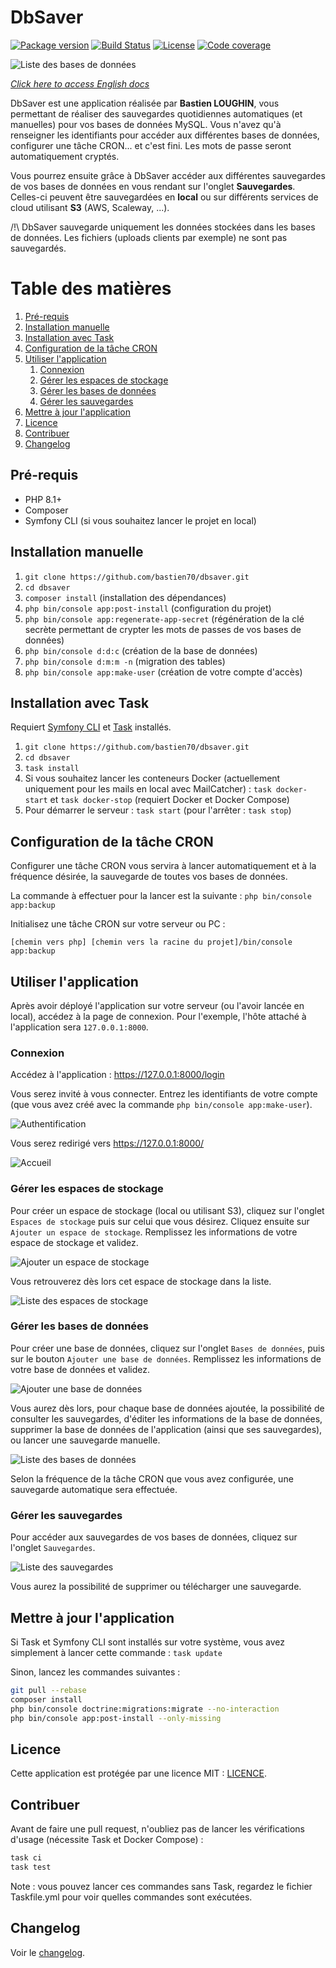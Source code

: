 # DbSaver

[![Package version](https://img.shields.io/github/v/release/bastien70/dbsaver.svg?style=flat-square)](https://github.com/bastien70/dbsaver/releases)
[![Build Status](https://img.shields.io/github/workflow/status/bastien70/dbsaver/Continuous%20Integration/main?style=flat-square)](https://github.com/bastien70/dbsaver/actions?query=workflow%3A"Continuous+Integration"+branch%3Amain)
[![License](https://img.shields.io/badge/license-MIT-red.svg?style=flat-square)](LICENSE)
[![Code coverage](https://img.shields.io/codecov/c/github/bastien70/dbsaver?style=flat-square)](https://codecov.io/gh/bastien70/dbsaver/branch/main)

![Liste des bases de données](images/database-list-fr.png?raw=true)

*[Click here to access English docs](english.md)*

DbSaver est une application réalisée par **Bastien LOUGHIN**, vous permettant de réaliser des sauvegardes quotidiennes automatiques (et manuelles) pour vos bases de données MySQL.
Vous n'avez qu'à renseigner les identifiants pour accéder aux différentes bases de données, configurer une tâche CRON... et c'est fini.
Les mots de passe seront automatiquement cryptés.

Vous pourrez ensuite grâce à DbSaver accéder aux différentes sauvegardes de vos bases de données en vous rendant sur l'onglet **Sauvegardes**.
Celles-ci peuvent être sauvegardées en **local** ou sur différents services de cloud utilisant **S3** (AWS, Scaleway, ...).

/!\ DbSaver sauvegarde uniquement les données stockées dans les bases de données. Les fichiers (uploads clients par exemple) ne sont pas sauvegardés.

# Table des matières

1. [Pré-requis](#prerequisites)
1. [Installation manuelle](#manual-install)
1. [Installation avec Task](#task-install)
1. [Configuration de la tâche CRON](#cron)
1. [Utiliser l'application](#use-app)
   1. [Connexion](#login)
   1. [Gérer les espaces de stockage](#storage-spaces)
   1. [Gérer les bases de données](#databases)
   1. [Gérer les sauvegardes](#backups)
1. [Mettre à jour l'application](#update-app)
1. [Licence](#license)
1. [Contribuer](#contribute)
1. [Changelog](#changelog)
    
    
## Pré-requis <a name="prerequisites"></a>

* PHP 8.1+
* Composer
* Symfony CLI (si vous souhaitez lancer le projet en local)

## Installation manuelle <a name="manual-install"></a>

1. `git clone https://github.com/bastien70/dbsaver.git`
1. `cd dbsaver`
1. `composer install` (installation des dépendances)
1. `php bin/console app:post-install` (configuration du projet)
1. `php bin/console app:regenerate-app-secret` (régénération de la clé secrète permettant de crypter les mots de passes de vos bases de données)
1. `php bin/console d:d:c` (création de la base de données)
1. `php bin/console d:m:m -n` (migration des tables)
1. `php bin/console app:make-user` (création de votre compte d'accès)

## Installation avec Task <a name="task-install"></a>

Requiert [Symfony CLI](https://symfony.com/download) et [Task](https://taskfile.dev/) installés.

1. `git clone https://github.com/bastien70/dbsaver.git`
1. `cd dbsaver`
1. `task install`
1. Si vous souhaitez lancer les conteneurs Docker (actuellement uniquement pour les mails en local avec MailCatcher) : `task docker-start` et `task docker-stop` (requiert Docker et Docker Compose)
1. Pour démarrer le serveur : `task start` (pour l'arrêter : `task stop`)

## Configuration de la tâche CRON <a name="cron"></a>

Configurer une tâche CRON vous servira à lancer automatiquement et à la fréquence désirée, la sauvegarde de toutes vos bases de données.

La commande à effectuer pour la lancer est la suivante : `php bin/console app:backup`

Initialisez une tâche CRON sur votre serveur ou PC :

`[chemin vers php] [chemin vers la racine du projet]/bin/console app:backup`

## Utiliser l'application <a name="use-app"></a>

Après avoir déployé l'application sur votre serveur (ou l'avoir lancée en local), accédez à la page de connexion.
Pour l'exemple, l'hôte attaché à l'application sera `127.0.0.1:8000`.

### Connexion <a name="login"></a>
Accédez à l'application : https://127.0.0.1:8000/login

Vous serez invité à vous connecter. Entrez les identifiants de votre compte (que vous avez créé avec la commande `php bin/console app:make-user`).

![Authentification](images/login-fr.png?raw=true)

Vous serez redirigé vers https://127.0.0.1:8000/

![Accueil](images/home-fr.png?raw=true)

### Gérer les espaces de stockage <a name="storage-spaces"></a>

Pour créer un espace de stockage (local ou utilisant S3), cliquez sur l'onglet `Espaces de stockage` puis sur celui que vous désirez. Cliquez ensuite sur `Ajouter un espace de stockage`.
Remplissez les informations de votre espace de stockage et validez.

![Ajouter un espace de stockage](images/adapter-create-fr.png?raw=true)

Vous retrouverez dès lors cet espace de stockage dans la liste.

![Liste des espaces de stockage](images/adapter-list-fr.png?raw=true)

### Gérer les bases de données <a name="databases"></a>

Pour créer une base de données, cliquez sur l'onglet `Bases de données`, puis sur le bouton `Ajouter une base de données`.
Remplissez les informations de votre base de données et validez.

![Ajouter une base de données](images/database-create-fr.png?raw=true)

Vous aurez dès lors, pour chaque base de données ajoutée, la possibilité de consulter les sauvegardes, d'éditer les informations de la base de données,
supprimer la base de données de l'application (ainsi que ses sauvegardes), ou lancer une sauvegarde manuelle.

![Liste des bases de données](images/database-list-fr.png?raw=true)

Selon la fréquence de la tâche CRON que vous avez configurée, une sauvegarde automatique sera effectuée.

### Gérer les sauvegardes <a name="backups"></a>

Pour accéder aux sauvegardes de vos bases de données, cliquez sur l'onglet `Sauvegardes`.

![Liste des sauvegardes](images/backup-list-fr.png?raw=true)

Vous aurez la possibilité de supprimer ou télécharger une sauvegarde.

## Mettre à jour l'application <a name="update-app"></a>

Si Task et Symfony CLI sont installés sur votre système, vous avez simplement à lancer cette commande : `task update`

Sinon, lancez les commandes suivantes :

```bash
git pull --rebase
composer install
php bin/console doctrine:migrations:migrate --no-interaction
php bin/console app:post-install --only-missing
```

## Licence <a name="license"></a>

Cette application est protégée par une licence MIT : [LICENCE](../LICENSE).

## Contribuer <a name="contribute"></a>

Avant de faire une pull request, n'oubliez pas de lancer les vérifications d'usage (nécessite Task et Docker Compose) :

```bash
task ci
task test
```

Note : vous pouvez lancer ces commandes sans Task, regardez le fichier Taskfile.yml pour voir quelles commandes sont exécutées.

## Changelog <a name="changelog"></a>

Voir le [changelog](../CHANGELOG.md).
